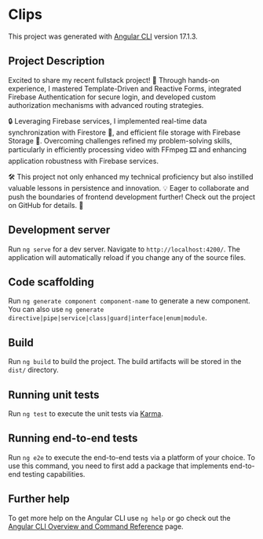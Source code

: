 # Clips

This project was generated with [Angular CLI](https://github.com/angular/angular-cli) version 17.1.3.

## Project Description 

Excited to share my recent fullstack  project! 🎉 Through hands-on experience, I mastered Template-Driven and Reactive Forms, integrated Firebase Authentication for secure login, and developed custom authorization mechanisms with advanced routing strategies. 

🔒 Leveraging Firebase services, I implemented real-time data synchronization with Firestore 🔄, and efficient file storage with Firebase Storage 📁. Overcoming challenges refined my problem-solving skills, particularly in efficiently processing video with FFmpeg 🎞️ and enhancing application robustness with Firebase services. 

🛠️ This project not only enhanced my technical proficiency but also instilled valuable lessons in persistence and innovation. 💡 Eager to collaborate and push the boundaries of frontend development further! Check out the project on GitHub for details. 🚀


## Development server

Run `ng serve` for a dev server. Navigate to `http://localhost:4200/`. The application will automatically reload if you change any of the source files.

## Code scaffolding

Run `ng generate component component-name` to generate a new component. You can also use `ng generate directive|pipe|service|class|guard|interface|enum|module`.

## Build

Run `ng build` to build the project. The build artifacts will be stored in the `dist/` directory.

## Running unit tests

Run `ng test` to execute the unit tests via [Karma](https://karma-runner.github.io).

## Running end-to-end tests

Run `ng e2e` to execute the end-to-end tests via a platform of your choice. To use this command, you need to first add a package that implements end-to-end testing capabilities.

## Further help

To get more help on the Angular CLI use `ng help` or go check out the [Angular CLI Overview and Command Reference](https://angular.io/cli) page.


